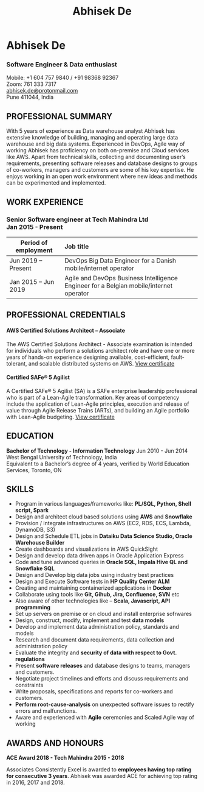 ﻿---
title: Abhisek De
---
# Abhisek De
### Software Engineer & Data enthusiast 

Mobile: +1 604 757 9840 / +91 98368 92367<br>
Zoom: 761 333 7317 <br>
abhisek.de@protonmail.com <br>
Pune 411044, India


## PROFESSIONAL SUMMARY
With 5 years of experience as Data warehouse analyst Abhisek has extensive knowledge of building, managing and operating large data warehouse and big data systems. Experienced in DevOps, Agile way of working Abhisek has proficiency on both on-premise and Cloud services like AWS. Apart from technical skills, collecting and documenting user’s requirements, presenting software releases and database designs to groups of co-workers, managers and customers are some of his key expertise. He enjoys working in an open work environment where new ideas and methods can be experimented and implemented. 

## WORK EXPERIENCE
### Senior Software engineer at Tech Mahindra Ltd <br>  Jan 2015 - Present
| Period  of employment | Job title |
| ---------------------- | :--------|
| Jun 2019 – Present | DevOps Big Data Engineer for a Danish mobile/internet operator |
| Jan 2015 – Jun 2019 | Agile and DevOps Business Intelligence Engineer for a Belgian mobile/internet operator |

## PROFESSIONAL CREDENTIALS
#### AWS Certified Solutions Architect – Associate
The AWS Certified Solutions Architect - Associate examination is intended for individuals who perform a solutions architect role and have one or more years of hands-on experience designing available, cost-efficient, fault-tolerant, and scalable distributed systems on AWS. [View certificate](https://www.certmetrics.com/amazon/public/badge.aspx?i=1&t=c&d=2020-01-15&ci=AWS01079894)

#### Certified SAFe® 5 Agilist 
A Certified SAFe® 5 Agilist (SA) is a SAFe enterprise leadership professional who is part of a Lean-Agile transformation. Key areas of competency include the application of Lean-Agile principles, execution and release of value through Agile Release Trains (ARTs), and building an Agile portfolio with Lean-Agile budgeting. [View certificate](https://www.youracclaim.com/badges/46909f7b-9c30-4032-96f9-82b080b59a54/) 


## EDUCATION 
	
**Bachelor of Technology - Information Technology**	Jun 2010 - Jun 2014
<br>West Bengal University of Technology, India <br>
Equivalent to a Bachelor’s degree of 4 years, verified by World Education Services, Toronto, ON

## SKILLS
	
* Program in various languages/frameworks like: **PL/SQL, Python, Shell script, Spark**
* Design and architect cloud based solutions using **AWS** and **Snowflake**
* Provision / integrate infrastructures on AWS (EC2, RDS, ECS, Lambda, DynamoDB, S3)
* Design and Schedule ETL jobs in **Dataiku Data Science Studio, Oracle Warehouse Builder**
* Create dashboards and visualizations in AWS QuickSIght
* Design and develop data driven apps in Oracle Application Express 
* Code and tune advanced queries in **Oracle SQL, Impala Hive QL and Snowflake SQL**
* Design and Develop big data jobs using industry best practices 
* Design and Execute Software tests in **HP Quality Center ALM**
* Creating and maintaining containerized applications in **Docker**
* Collaborate using tools like **Git, Gihub, Jira, Confluence, SVN** etc
* Also aware of other technologies like – **Scala, Javascript, API programming**
* Set up servers on premise or on cloud and install enterprise sofrwares
* Design, construct, modify, implement and test **data models** 
* Develop and implement data administration policy, standards and models
* Research and document data requirements, data collection and administration policy
* Evaluate the integrity and **security of data with respect to Govt. regulations**
* Present **software releases** and database designs to teams, managers and customers.
* Negotiate project timelines and efforts and discuss requirements and constraints 
* Write proposals, specifications and reports for co-workers and customers.
* **Perform root-cause-analysis** on unexpected software issues to rectify errors and malfunctions. 
* Aware and experienced with **Agile** ceremonies and Scaled Agile way of working


## AWARDS AND HONOURS
**ACE Award 2018 - Tech Mahindra 2015 - 2018**

Associates Consistently Excel is awarded to **employees having top rating for consecutive 3 years**. Abhisek was awarded ACE for achieving top rating in 2016, 2017 and 2018.

